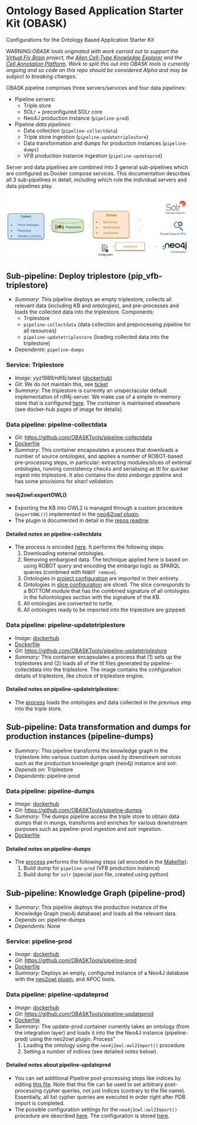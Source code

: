 # Ontology Based Application Starter Kit (OBASK)

Configurations for the Ontology Based Application Starter Kit

WARNING:_OBASK tools originated with work carried out to support the [Virtual Fly Brain](virtualflybrain.org) project, the [Allen Cell-Type Knowledge Explorer](https://knowledge.brain-map.org/celltypes) and the [Cell Annotation Platform](celltype.info). Work to split this out into OBASK tools is currently ongoing and so code on this repo should be considered Alpha and may be subject to breaking changes._

OBASK pipeline comprises three servers/services and four data pipelines:

- Pipeline _servers_:
  - Triple store
  - SOLr + preconfigured SOLr core
  - Neo4J production instance (`pipeline-prod`)
- Pipeline _data pipelines_:
  - Data collection (`pipeline-collectdata`)
  - Triple store ingestion (`pipeline-updatetriplestore`)
  - Data transformation and dumps for production instances (`pipeline-dumps`)
  - VFB production instance ingestion (`pipeline-updateprod`)

Server and data pipelines are combined into 3 general sub-pipelines which are configured as Docker compose services. This documentation describes all 3 sub-pipelines in detail, including which role the individual servers and data pipelines play.

![Pipeline Overview](pipeline-overview.png)

## Sub-pipeline: Deploy triplestore (pip_vfb-triplestore)

- _Summary_: This pipeline deploys an empty triplestore, collects all relevant data (including KB and ontologies), and pre-processes and loads the collected data into the triplestore. Components:
  - Triplestore
  - `pipeline-collectdata` (data collection and preprocessing pipeline for all resources)
  - `pipeline-updatetriplestore` (loading collected data into the triplestore)
- _Dependents_: `pipeline-dumps`

### Service: Triplestore

- _Image_: yyz1989/rdf4j:latest ([dockerhub](https://hub.docker.com/repository/docker/yyz1989/rdf4j/builds))
- _Git_: We do not maintain this, see [ticket](https://github.com/VirtualFlyBrain/vfb-pipeline-triplestore/issues/2)
- _Summary_: The triplestore is currently an unspectacular default implementation of rdf4j-server. We make use of a simple in-memory store that is configured [here](https://github.com/VirtualFlyBrain/vfb-pipeline-triplestore/blob/master/rdf4j_vfb.txt). The container is maintained elsewhere (see docker-hub pages of image for details).

### Data pipeline: pipeline-collectdata

- _Git_: https://github.com/OBASKTools/pipeline-collectdata
- [Dockerfile](https://github.com/OBASKTools/pipeline-collectdata/blob/master/Dockerfile)
- _Summary_: This container encapsulates a process that downloads a number of source ontologies, and applies a number of ROBOT-based pre-processing steps, in particular: extracting modules/slices of external ontologies, running consistency checks and serialising as ttl for quicker ingest into triplestore. It also contains the _data embargo_ pipeline and has some provisions for _shacl validation_.

#### neo4j2owl:exportOWL()

- Exporting the KB into OWL2 is managed through a custom procedure (`exportOWL()`) implemented in the [neo4j2owl plugin](https://github.com/VirtualFlyBrain/neo4j2owl).
- The plugin is documented in detail in the [repos readme](https://github.com/VirtualFlyBrain/neo4j2owl/blob/master/README.md)

#### Detailed notes on pipeline-collectdata

- The process is encoded [here](https://github.com/OBASKTools/pipeline-collectdata/blob/master/process.sh). It performs the following steps:
  1. Downloading external ontologies.
  1. Removing embargoed data. The technique applied here is based on using ROBOT query and encoding the embargo logic as SPARQL queries (combined with `ROBOT remove`).
  1. Ontologies in [project configuration](https://github.com/OBASKTools/obask/blob/main/config/collectdata/vfb_fullontologies.txt) are imported in their entirety.
  1. Ontologies in [slice configuration](https://github.com/OBASKTools/obask/blob/main/config/collectdata/vfb_slices.txt) are sliced. The slice corresponds to a BOTTOM module that has the combined signature of all ontologies in the fullontologies section with the signature of the KB.
  1. All ontologies are converted to turtle.
  1. All ontologies ready to be imported into the triplestore are gzipped.

### Data pipeline: pipeline-updatetriplestore

- _Image_: [dockerhub](https://hub.docker.com/repository/docker/virtualflybrain/vfb-pipeline-updatetriplestore/builds)
- [Dockerfile](https://github.com/OBASKTools/pipeline-updatetriplestore/blob/master/Dockerfile)
- _Git_: https://github.com/OBASKTools/pipeline-updatetriplestore
- _Summary_: This container encapsulates a process that (1) sets up the triplestores and (2) loads all of the ttl files generated by pipeline-collectdata into the triplestore. The image contains the configuration details of triplestore, like choice of triplestore engine.

#### Detailed notes on pipeline-updatetriplestore:

- The [process](https://github.com/OBASKTools/pipeline-updatetriplestore/blob/master/process.sh) loads the ontologies and data collected in the previous step into the triple store.

## Sub-pipeline: Data transformation and dumps for production instances (pipeline-dumps)

- _Summary_: This pipeline transforms the knowledge graph in the triplestore into various custom dumps used by downstream services such as the production knowledge graph (neo4j) instance and solr.
- _Depends on_: Triplestore
- _Dependents_: pipeline-prod

### Data pipeline: pipeline-dumps

- _Image_: [dockerhub](https://hub.docker.com/repository/docker/virtualflybrain/vfb-pipeline-dumps/builds)
- _Git_: https://github.com/OBASKTools/pipeline-dumps
- _Summary_: The dumps pipeline access the triple store to obtain data dumps that in mungs, transforms and enriches for various downstream purposes such as pipeline-prod ingestion and solr ingestion.
- [Dockerfile](https://github.com/OBASKTools/pipeline-dumps/blob/master/Dockerfile)

#### Detailed notes on pipeline-dumps

- The [process](https://github.com/OBASKTools/pipeline-dumps/blob/master/process.sh) performs the following steps (all encoded in the [Makefile](https://github.com/OBASKTools/pipeline-dumps/blob/master/dumps.Makefile)):
  1. Build dump for `pipeline-prod` (VFB production instance)
  1. Build dump for `solr` (special json file, created using python)

## Sub-pipeline: Knowledge Graph (pipeline-prod)

- _Summary_: This pipeline deploys the production instance of the Knowledge Graph (neo4j database) and loads all the relevant data.
- _Depends on_: pipeline-dumps
- _Dependents_: None

### Service: pipeline-prod

- _Image_: [dockerhub](https://hub.docker.com/repository/docker/virtualflybrain/vfb-prod/builds)
- _Git_: https://github.com/OBASKTools/pipeline-prod
- [Dockerfile](https://github.com/OBASKTools/pipeline-prod/blob/master/Dockerfile)
- _Summary_: Deploys an empty, configured instance of a Neo4J database with the [neo2owl plugin](https://github.com/VirtualFlyBrain/neo4j2owl), and APOC tools.

### Data pipeline: pipeline-updateprod

- _Image_: [dockerhub](https://hub.docker.com/repository/docker/virtualflybrain/vfb-pipeline-update-prod/builds)
- _Git_: https://github.com/OBASKTools/pipeline-updateprod
- [Dockerfile](https://github.com/OBASKTools/pipeline-updateprod/blob/master/Dockerfile)
- _Summary_: The update-prod container currently takes an ontology (from the integration layer) and loads it into the the Neo4J instance (pipeline-prod) using the neo2owl plugin. Process"
  1. Loading the ontology using the `neo4j2owl:owl2Import()` procedure
  1. Setting a number of indices (see detailed notes below).

#### Detailed notes about pipeline-updateprod

- You can set additional Pipeline post-processing steps like indices by editing [this file](https://github.com/OBASKTools/pipeline-updateprod/blob/master/pdb_set_indices.neo4j). Note that this file can be used to set arbitrary post-processing cypher queries, not just indices (contrary to the file name). Essentially, all list cypher queries are executed in order right after PDB import is completed.
- The possible configuration settings for the `neo4j2owl:owl2Import()` procedure are described [here](https://github.com/VirtualFlyBrain/neo4j2owl#configuration-of-neo4j2owl). The configuration is stored [here](https://github.com/OBASKTools/obask/blob/main/config/prod/neo4j2owl-config.yaml).
